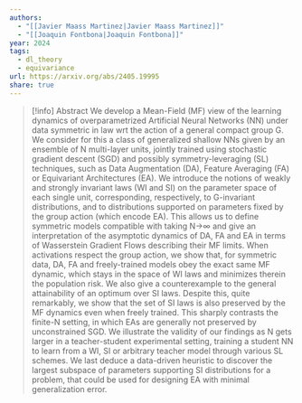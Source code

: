 ```yaml
---
authors:
  - "[[Javier Maass Martinez|Javier Maass Martinez]]"
  - "[[Joaquin Fontbona|Joaquin Fontbona]]"
year: 2024
tags:
  - dl_theory
  - equivariance
url: https://arxiv.org/abs/2405.19995
share: true
---
```

> [!info] Abstract
> We develop a Mean-Field (MF) view of the learning dynamics of overparametrized Artificial Neural Networks (NN) under data symmetric in law wrt the action of a general compact group G. We consider for this a class of generalized shallow NNs given by an ensemble of N multi-layer units, jointly trained using stochastic gradient descent (SGD) and possibly symmetry-leveraging (SL) techniques, such as Data Augmentation (DA), Feature Averaging (FA) or Equivariant Architectures (EA). We introduce the notions of weakly and strongly invariant laws (WI and SI) on the parameter space of each single unit, corresponding, respectively, to G-invariant distributions, and to distributions supported on parameters fixed by the group action (which encode EA). This allows us to define symmetric models compatible with taking N→∞ and give an interpretation of the asymptotic dynamics of DA, FA and EA in terms of Wasserstein Gradient Flows describing their MF limits. When activations respect the group action, we show that, for symmetric data, DA, FA and freely-trained models obey the exact same MF dynamic, which stays in the space of WI laws and minimizes therein the population risk. We also give a counterexample to the general attainability of an optimum over SI laws. Despite this, quite remarkably, we show that the set of SI laws is also preserved by the MF dynamics even when freely trained. This sharply contrasts the finite-N setting, in which EAs are generally not preserved by unconstrained SGD. We illustrate the validity of our findings as N gets larger in a teacher-student experimental setting, training a student NN to learn from a WI, SI or arbitrary teacher model through various SL schemes. We last deduce a data-driven heuristic to discover the largest subspace of parameters supporting SI distributions for a problem, that could be used for designing EA with minimal generalization error.

